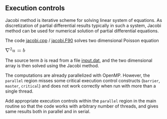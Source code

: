 ## Execution controls

Jacobi method is iterative scheme for solving linear system of equations. As discretization
of partial differential results typically in such a system, Jacobi method can be used for
numerical solution of partial differential equations.

The code [jacobi.cpp](jacobi.cpp) / [jacobi.F90](jacobi.F90) solves two dimensional
Poisson equation

![](img/poisson.png)

The source term *b* is read from a file [input.dat](input.dat), and the two dimensional array
is then solved using the Jacobi method.

The computations are already parallelized with OpenMP. However, the `parallel` region misses
some critical execution control constructs (`barrier`, `master`, `critical`) and does not 
work correctly when run with more than a single thread.

Add appropriate execution controls within the `parallel` region in the main routine so that 
the code works with arbitrary number of threads, and gives same results both in parallel and
in serial.
